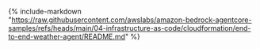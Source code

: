{% include-markdown "https://raw.githubusercontent.com/awslabs/amazon-bedrock-agentcore-samples/refs/heads/main/04-infrastructure-as-code/cloudformation/end-to-end-weather-agent/README.md" %}